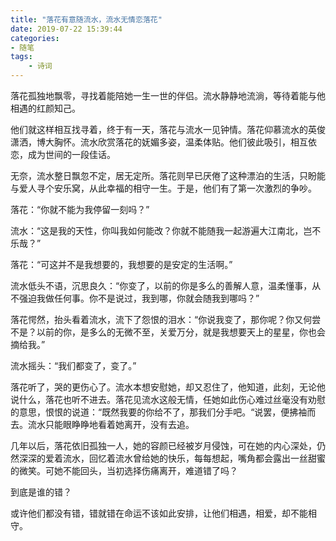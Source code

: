 ```yaml
---
title: "落花有意随流水，流水无情恋落花"
date: 2019-07-22 15:39:44
categories: 
- 随笔
tags: 
	- 诗词
---
```


落花孤独地飘零，寻找着能陪她一生一世的伴侣。流水静静地流淌，等待着能与他相遇的红颜知己。

<!-- more-->

他们就这样相互找寻着，终于有一天，落花与流水一见钟情。落花仰慕流水的英俊潇洒，博大胸怀。流水欣赏落花的妩媚多姿，温柔体贴。他们彼此吸引，相互依恋，成为世间的一段佳话。

无奈，流水整日飘忽不定，居无定所。落花则早已厌倦了这种漂泊的生活，只盼能与爱人寻个安乐窝，从此幸福的相守一生。于是，他们有了第一次激烈的争吵。

落花：“你就不能为我停留一刻吗？”

流水：“这是我的天性，你叫我如何能改？你就不能随我一起游遍大江南北，岂不乐哉？”

落花：“可这并不是我想要的，我想要的是安定的生活啊。”

流水低头不语，沉思良久：“你变了，以前的你是多么的善解人意，温柔懂事，从不强迫我做任何事。你不是说过，我到哪，你就会随我到哪吗？”

落花愕然，抬头看着流水，流下了怨恨的泪水：“你说我变了，那你呢？你又何尝不是？以前的你，是多么的无微不至，关爱万分，就是我想要天上的星星，你也会摘给我。”

流水摇头：“我们都变了，变了。”

落花听了，哭的更伤心了。流水本想安慰她，却又忍住了，他知道，此刻，无论他说什么，落花也听不进去。落花见流水这般无情，任她如此伤心难过丝毫没有劝慰的意思，恨恨的说道：“既然我要的你给不了，那我们分手吧。“说罢，便拂袖而去。流水只能眼睁睁地看着她离开，没有去追。

几年以后，落花依旧孤独一人，她的容颜已经被岁月侵蚀，可在她的内心深处，仍然深深的爱着流水，回忆着流水曾给她的快乐，每每想起，嘴角都会露出一丝甜蜜的微笑。可她不能回头，当初选择伤痛离开，难道错了吗？

到底是谁的错？

或许他们都没有错，错就错在命运不该如此安排，让他们相遇，相爱，却不能相守。